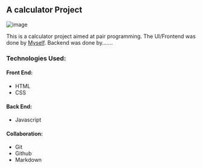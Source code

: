 ## A calculator Project

![image](C:\Users\ogund\Desktop\Collabs\calculatorProj\Img
)

This is a calculator project aimed at pair programming. The UI/Frontend was done by [Myself](https://github.com/kagedevio). Backend was done by.......

### Technologies Used:
#### Front End:
* HTML 
* CSS

#### Back End:
* Javascript

#### Collaboration:
* Git
* Github
* Markdown
